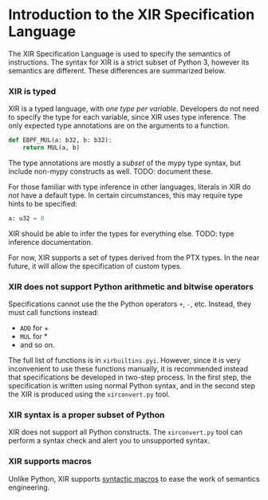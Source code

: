 # Introduction to the XIR Specification Language

The XIR Specification Language is used to specify the semantics of
instructions. The syntax for XIR is a strict subset of Python 3,
however its semantics are different. These differences are summarized
below.

### XIR is typed

XIR is a typed language, with *one type per variable*. Developers do not
need to specify the type for each variable, since XIR uses type
inference. The only expected type annotations are on the arguments
to a function.

```python
def EBPF_MUL(a: b32, b: b32):
    return MUL(a, b)
```

The type annotations are mostly a _subset_ of the mypy type
syntax, but include non-mypy constructs as well. TODO: document these.

For those familiar with type inference in other languages, literals in
XIR do _not_ have a default type. In certain circumstances, this may
require type hints to be specified:

```python
a: u32 = 0
```

XIR should be able to infer the types for everything else. TODO: type inference documentation.

For now, XIR supports a set of types derived from the PTX types. In
the near future, it will allow the specification of custom types.

### XIR does not support Python arithmetic and bitwise operators

Specifications cannot use the the Python operators `+`, `-`,
etc. Instead, they must call functions instead:

  - `ADD` for +
  - `MUL` for *
  - and so on.

The full list of functions is in `xirbuiltins.pyi`. However, since it
is very inconvenient to use these functions manually, it is
recommended instead that specifications be developed in two-step
process. In the first step, the specification is written using normal
Python syntax, and in the second step the XIR is produced using the
`xirconvert.py` tool.


### XIR syntax is a proper subset of Python

XIR does not support all Python constructs. The `xirconvert.py` tool
can perform a syntax check and alert you to unsupported syntax.

### XIR supports macros

Unlike Python, XIR supports [syntactic macros](../macros) to ease the work of semantics engineering.
